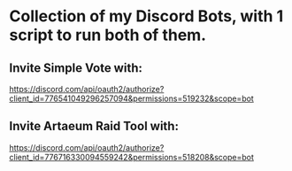 # Collection of my Discord Bots, with 1 script to run both of them.
## Invite Simple Vote with:
https://discord.com/api/oauth2/authorize?client_id=776541049296257094&permissions=519232&scope=bot
## Invite Artaeum Raid Tool with:
https://discord.com/api/oauth2/authorize?client_id=776716330094559242&permissions=518208&scope=bot
